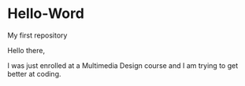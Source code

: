 # Hello-Word
My first repository

Hello there,

I was just enrolled at a Multimedia Design course and I am trying to get better at coding.

